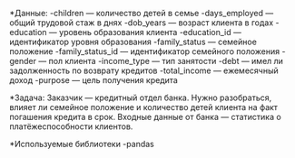 *Данные:
-children — количество детей в семье
-days_employed — общий трудовой стаж в днях
-dob_years — возраст клиента в годах
-education — уровень образования клиента
-education_id — идентификатор уровня образования
-family_status — семейное положение
-family_status_id — идентификатор семейного положения
-gender — пол клиента
-income_type — тип занятости
-debt — имел ли задолженность по возврату кредитов
-total_income — ежемесячный доход
-purpose — цель получения кредита

*Задача:
Заказчик — кредитный отдел банка. Нужно разобраться, влияет ли семейное положение и количество детей клиента на факт погашения кредита в срок. Входные данные от банка — статистика о платёжеспособности клиентов.

*Используемые библиотеки
-pandas
